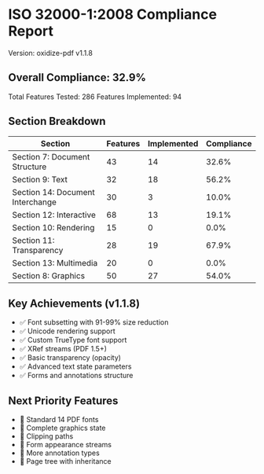 # ISO 32000-1:2008 Compliance Report

Version: oxidize-pdf v1.1.8

## Overall Compliance: 32.9%

Total Features Tested: 286
Features Implemented: 94

## Section Breakdown

| Section | Features | Implemented | Compliance |
|---------|----------|-------------|------------|
| Section 7: Document Structure | 43 | 14 | 32.6% |
| Section 9: Text | 32 | 18 | 56.2% |
| Section 14: Document Interchange | 30 | 3 | 10.0% |
| Section 12: Interactive | 68 | 13 | 19.1% |
| Section 10: Rendering | 15 | 0 | 0.0% |
| Section 11: Transparency | 28 | 19 | 67.9% |
| Section 13: Multimedia | 20 | 0 | 0.0% |
| Section 8: Graphics | 50 | 27 | 54.0% |

## Key Achievements (v1.1.8)

- ✅ Font subsetting with 91-99% size reduction
- ✅ Unicode rendering support
- ✅ Custom TrueType font support
- ✅ XRef streams (PDF 1.5+)
- ✅ Basic transparency (opacity)
- ✅ Advanced text state parameters
- ✅ Forms and annotations structure

## Next Priority Features

- 🔲 Standard 14 PDF fonts
- 🔲 Complete graphics state
- 🔲 Clipping paths
- 🔲 Form appearance streams
- 🔲 More annotation types
- 🔲 Page tree with inheritance
